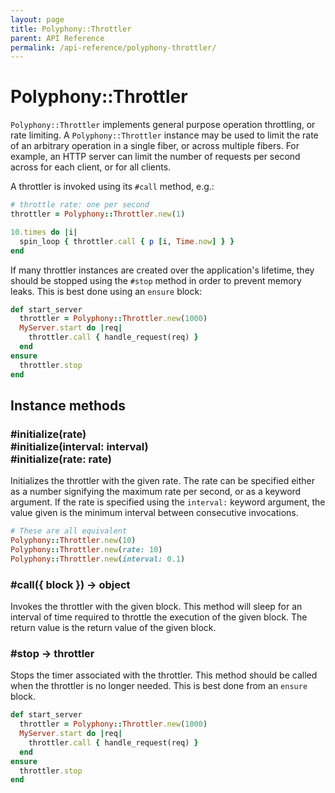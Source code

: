 ```yaml
---
layout: page
title: Polyphony::Throttler
parent: API Reference
permalink: /api-reference/polyphony-throttler/
---
```

# Polyphony::Throttler

`Polyphony::Throttler` implements general purpose operation throttling, or rate
limiting. A `Polyphony::Throttler` instance may be used to limit the rate of an
arbitrary operation in a single fiber, or across multiple fibers. For example,
an HTTP server can limit the number of requests per second across for each
client, or for all clients.

A throttler is invoked using its `#call` method, e.g.:

```ruby
# throttle rate: one per second
throttler = Polyphony::Throttler.new(1)

10.times do |i|
  spin_loop { throttler.call { p [i, Time.now] } }
end
```

If many throttler instances are created over the application's lifetime, they
should be stopped using the `#stop` method in order to prevent memory leaks.
This is best done using an `ensure` block:

```ruby
def start_server
  throttler = Polyphony::Throttler.new(1000)
  MyServer.start do |req|
    throttler.call { handle_request(req) }
  end
ensure
  throttler.stop
end
```

## Instance methods

### #initialize(rate)<br>#initialize(interval: interval)<br>#initialize(rate: rate)

Initializes the throttler with the given rate. The rate can be specified either
as a number signifying the maximum rate per second, or as a keyword argument. If
the rate is specified using the `interval:` keyword argument, the value given is
the minimum interval between consecutive invocations.

```ruby
# These are all equivalent
Polyphony::Throttler.new(10)
Polyphony::Throttler.new(rate: 10)
Polyphony::Throttler.new(interval: 0.1)
```

### #call({ block }) → object

Invokes the throttler with the given block. This method will sleep for an
interval of time required to throttle the execution of the given block. The
return value is the return value of the given block.

### #stop → throttler

Stops the timer associated with the throttler. This method should be called when
the throttler is no longer needed. This is best done from an `ensure` block.

```ruby
def start_server
  throttler = Polyphony::Throttler.new(1000)
  MyServer.start do |req|
    throttler.call { handle_request(req) }
  end
ensure
  throttler.stop
end
```